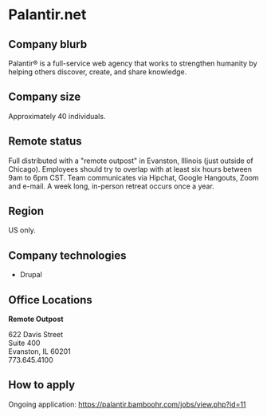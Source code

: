 # Palantir.net

## Company blurb

Palantir® is a full-service web agency that works to strengthen humanity by helping others discover, create, and share knowledge.

## Company size

Approximately 40 individuals.

## Remote status

Full distributed with a "remote outpost" in Evanston, Illinois (just outside of Chicago). Employees should try to overlap with at least six hours between 9am to 6pm CST. Team communicates via Hipchat, Google Hangouts, Zoom and e-mail. A week long, in-person retreat occurs once a year.

## Region

US only.

## Company technologies

- Drupal

## Office Locations

**Remote Outpost**

622 Davis Street<br />
Suite 400<br />
Evanston, IL 60201<br />
773.645.4100

## How to apply

Ongoing application: https://palantir.bamboohr.com/jobs/view.php?id=11
